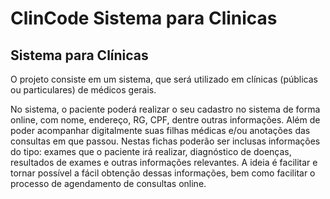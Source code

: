 # ClinCode Sistema para Clinicas
 
 ## Sistema para Clínicas
 O projeto consiste em um sistema, que será utilizado em clínicas (públicas ou
particulares) de médicos gerais.

No sistema, o paciente poderá realizar o seu cadastro no
sistema de forma online, com nome, endereço, RG, CPF, dentre outras informações. Além de poder acompanhar digitalmente suas filhas médicas e/ou anotações das consultas em que passou. Nestas fichas poderão ser inclusas informações do tipo: exames que o paciente irá realizar, diagnóstico de doenças, resultados de exames e outras informações relevantes. A ideia é facilitar e tornar possível a fácil obtenção dessas informações, bem como facilitar o processo de agendamento de consultas online.
